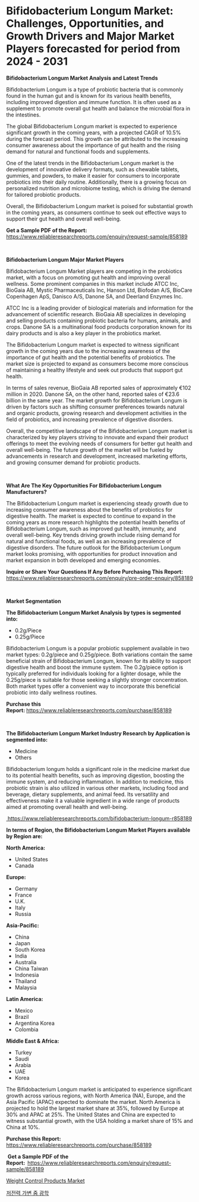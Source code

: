 <p><h1>Bifidobacterium Longum Market: Challenges, Opportunities, and Growth Drivers and Major Market Players forecasted for period from 2024 - 2031</h1></p><p><strong>Bifidobacterium Longum Market Analysis and Latest Trends</strong></p>
<p><p>Bifidobacterium Longum is a type of probiotic bacteria that is commonly found in the human gut and is known for its various health benefits, including improved digestion and immune function. It is often used as a supplement to promote overall gut health and balance the microbial flora in the intestines.</p><p>The global Bifidobacterium Longum market is expected to experience significant growth in the coming years, with a projected CAGR of 10.5% during the forecast period. This growth can be attributed to the increasing consumer awareness about the importance of gut health and the rising demand for natural and functional foods and supplements.</p><p>One of the latest trends in the Bifidobacterium Longum market is the development of innovative delivery formats, such as chewable tablets, gummies, and powders, to make it easier for consumers to incorporate probiotics into their daily routine. Additionally, there is a growing focus on personalized nutrition and microbiome testing, which is driving the demand for tailored probiotic products.</p><p>Overall, the Bifidobacterium Longum market is poised for substantial growth in the coming years, as consumers continue to seek out effective ways to support their gut health and overall well-being.</p></p>
<p><strong>Get a Sample PDF of the Report:&nbsp;</strong> <a href="https://www.reliableresearchreports.com/enquiry/request-sample/858189">https://www.reliableresearchreports.com/enquiry/request-sample/858189</a></p>
<p>&nbsp;</p>
<p><strong>Bifidobacterium Longum Major Market Players</strong></p>
<p><p>Bifidobacterium Longum Market players are competing in the probiotics market, with a focus on promoting gut health and improving overall wellness. Some prominent companies in this market include ATCC Inc, BioGaia AB, Mystic Pharmaceuticals Inc, Hanson Ltd, Biofodan A/S, BioCare Copenhagen ApS, Danisco A/S, Danone SA, and Deerland Enzymes Inc.</p><p>ATCC Inc is a leading provider of biological materials and information for the advancement of scientific research. BioGaia AB specializes in developing and selling products containing probiotic bacteria for humans, animals, and crops. Danone SA is a multinational food products corporation known for its dairy products and is also a key player in the probiotics market.</p><p>The Bifidobacterium Longum market is expected to witness significant growth in the coming years due to the increasing awareness of the importance of gut health and the potential benefits of probiotics. The market size is projected to expand as consumers become more conscious of maintaining a healthy lifestyle and seek out products that support gut health.</p><p>In terms of sales revenue, BioGaia AB reported sales of approximately €102 million in 2020. Danone SA, on the other hand, reported sales of €23.6 billion in the same year. The market growth for Bifidobacterium Longum is driven by factors such as shifting consumer preferences towards natural and organic products, growing research and development activities in the field of probiotics, and increasing prevalence of digestive disorders.</p><p>Overall, the competitive landscape of the Bifidobacterium Longum market is characterized by key players striving to innovate and expand their product offerings to meet the evolving needs of consumers for better gut health and overall well-being. The future growth of the market will be fueled by advancements in research and development, increased marketing efforts, and growing consumer demand for probiotic products.</p></p>
<p>&nbsp;</p>
<p><strong>What Are The Key Opportunities For Bifidobacterium Longum Manufacturers?</strong></p>
<p><p>The Bifidobacterium Longum market is experiencing steady growth due to increasing consumer awareness about the benefits of probiotics for digestive health. The market is expected to continue to expand in the coming years as more research highlights the potential health benefits of Bifidobacterium Longum, such as improved gut health, immunity, and overall well-being. Key trends driving growth include rising demand for natural and functional foods, as well as an increasing prevalence of digestive disorders. The future outlook for the Bifidobacterium Longum market looks promising, with opportunities for product innovation and market expansion in both developed and emerging economies.</p></p>
<p><strong>Inquire or Share Your Questions If Any Before Purchasing This Report:</strong> <a href="https://www.reliableresearchreports.com/enquiry/pre-order-enquiry/858189">https://www.reliableresearchreports.com/enquiry/pre-order-enquiry/858189</a></p>
<p>&nbsp;</p>
<p><strong>Market Segmentation</strong></p>
<p><strong>The Bifidobacterium Longum Market Analysis by types is segmented into:</strong></p>
<p><ul><li>0.2g/Piece</li><li>0.25g/Piece</li></ul></p>
<p><p>Bifidobacterium Longum is a popular probiotic supplement available in two market types: 0.2g/piece and 0.25g/piece. Both variations contain the same beneficial strain of Bifidobacterium Longum, known for its ability to support digestive health and boost the immune system. The 0.2g/piece option is typically preferred for individuals looking for a lighter dosage, while the 0.25g/piece is suitable for those seeking a slightly stronger concentration. Both market types offer a convenient way to incorporate this beneficial probiotic into daily wellness routines.</p></p>
<p><strong>Purchase this Report:&nbsp;</strong><a href="https://www.reliableresearchreports.com/purchase/858189">https://www.reliableresearchreports.com/purchase/858189</a></p>
<p>&nbsp;</p>
<p><strong>The Bifidobacterium Longum Market Industry Research by Application is segmented into:</strong></p>
<p><ul><li>Medicine</li><li>Others</li></ul></p>
<p><p>Bifidobacterium longum holds a significant role in the medicine market due to its potential health benefits, such as improving digestion, boosting the immune system, and reducing inflammation. In addition to medicine, this probiotic strain is also utilized in various other markets, including food and beverage, dietary supplements, and animal feed. Its versatility and effectiveness make it a valuable ingredient in a wide range of products aimed at promoting overall health and well-being.</p></p>
<p><a href="https://www.reliableresearchreports.com/bifidobacterium-longum-r858189">&nbsp;https://www.reliableresearchreports.com/bifidobacterium-longum-r858189</a></p>
<p><strong>In terms of Region, the Bifidobacterium Longum Market Players available by Region are:</strong></p>
<p>
    <p> <strong> North America: </strong>
        <ul>
            <li>United States</li>
            <li>Canada</li>
        </ul>
        </p> 
    <p> <strong> Europe: </strong>
        <ul>
            <li>Germany</li>
            <li>France</li>
            <li>U.K.</li>
            <li>Italy</li>
            <li>Russia</li>
        </ul>
        </p> 
    <p> <strong> Asia-Pacific: </strong>
        <ul>
            <li>China</li>
            <li>Japan</li>
            <li>South Korea</li>
            <li>India</li>
            <li>Australia</li>
            <li>China Taiwan</li>
            <li>Indonesia</li>
            <li>Thailand</li>
            <li>Malaysia</li>
        </ul>
        </p> 
    <p> <strong> Latin America: </strong>
        <ul>
            <li>Mexico</li>
            <li>Brazil</li>
            <li>Argentina Korea</li>
            <li>Colombia</li>
        </ul>
        </p> 
    <p> <strong> Middle East & Africa: </strong>
        <ul>
            <li>Turkey</li>
            <li>Saudi</li>
            <li>Arabia</li>
            <li>UAE</li>
            <li>Korea</li>
        </ul>
    </p>
    </p>
<p><p>The Bifidobacterium Longum market is anticipated to experience significant growth across various regions, with North America (NA), Europe, and the Asia Pacific (APAC) expected to dominate the market. North America is projected to hold the largest market share at 35%, followed by Europe at 30% and APAC at 25%. The United States and China are expected to witness substantial growth, with the USA holding a market share of 15% and China at 10%.</p></p>
<p><strong>Purchase this Report: </strong><a href="https://www.reliableresearchreports.com/purchase/858189">https://www.reliableresearchreports.com/purchase/858189</a></p>
<p>&nbsp;<strong>Get a Sample PDF of the Report:&nbsp;&nbsp;</strong><a href="https://www.reliableresearchreports.com/enquiry/request-sample/858189">https://www.reliableresearchreports.com/enquiry/request-sample/858189</a></p>
<p><strong></strong></p>
<p><p><a href="https://github.com/Paul14Anderson63/Market-Research-Report-List-5/blob/main/weight-control-products-market.md">Weight Control Products Market</a></p><p><a href="https://github.com/mdmazharulnwr786/Market-Research-Report-List-2/blob/main/637857784376.md">저전력 가변 줌 광학</a></p></p>